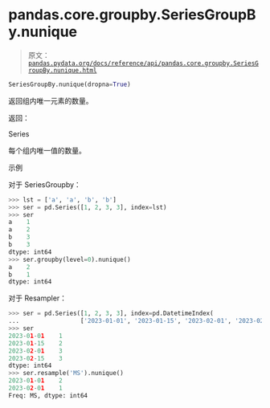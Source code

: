 # pandas.core.groupby.SeriesGroupBy.nunique

> 原文：[`pandas.pydata.org/docs/reference/api/pandas.core.groupby.SeriesGroupBy.nunique.html`](https://pandas.pydata.org/docs/reference/api/pandas.core.groupby.SeriesGroupBy.nunique.html)

```py
SeriesGroupBy.nunique(dropna=True)
```

返回组内唯一元素的数量。

返回：

Series

每个组内唯一值的数量。

示例

对于 SeriesGroupby：

```py
>>> lst = ['a', 'a', 'b', 'b']
>>> ser = pd.Series([1, 2, 3, 3], index=lst)
>>> ser
a    1
a    2
b    3
b    3
dtype: int64
>>> ser.groupby(level=0).nunique()
a    2
b    1
dtype: int64 
```

对于 Resampler：

```py
>>> ser = pd.Series([1, 2, 3, 3], index=pd.DatetimeIndex(
...                 ['2023-01-01', '2023-01-15', '2023-02-01', '2023-02-15']))
>>> ser
2023-01-01    1
2023-01-15    2
2023-02-01    3
2023-02-15    3
dtype: int64
>>> ser.resample('MS').nunique()
2023-01-01    2
2023-02-01    1
Freq: MS, dtype: int64 
```
